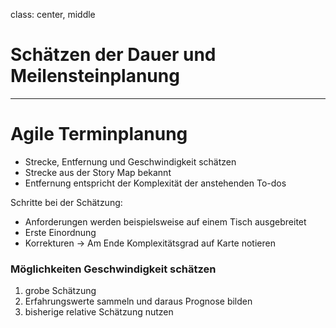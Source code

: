 class: center, middle
# Schätzen der Dauer und Meilensteinplanung
---
# Agile Terminplanung
* Strecke, Entfernung und Geschwindigkeit schätzen
* Strecke aus der Story Map bekannt
* Entfernung entspricht der Komplexität der anstehenden To-dos

Schritte bei der Schätzung:</br>
* Anforderungen werden beispielsweise auf einem Tisch ausgebreitet
* Erste Einordnung
* Korrekturen
-> Am Ende Komplexitätsgrad auf Karte notieren

### Möglichkeiten Geschwindigkeit schätzen 
1. grobe Schätzung
2. Erfahrungswerte sammeln und daraus Prognose bilden
3. bisherige relative Schätzung nutzen
